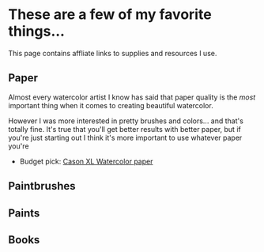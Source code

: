 # These are a few of my favorite things...

This page contains affliate links to supplies and resources I use.

## Paper

Almost every watercolor artist I know has said that paper quality is the *most* important thing when it comes to creating beautiful watercolor. 

However I was more interested in pretty brushes and colors... and that's totally fine. It's true that you'll get better results with better paper, but if you're just starting out I think it's more important to use whatever paper you're 

- Budget pick: [Cason XL Watercolor paper](https://amzn.to/32HYKtq)

## Paintbrushes

## Paints

## Books
